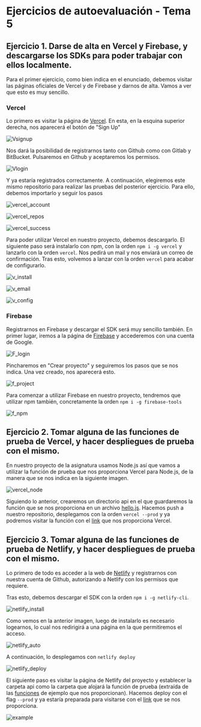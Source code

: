 # Ejercicios de autoevaluación - Tema 5


## Ejercicio 1. Darse de alta en Vercel y Firebase, y descargarse los SDKs para poder trabajar con ellos localmente.

Para el primer ejercicio, como bien indica en el enunciado, debemos visitar las páginas oficiales de Vercel y de Firebase y darnos de alta. Vamos a ver que esto es muy sencillo.

### Vercel

Lo primero es visitar la página de [Vercel](https://vercel.com/). En esta, en la esquina superior derecha, nos aparecerá el botón de "Sign Up"

![Vsignup](https://github.com/Megatorpon/IV-Ejercicios-Autoevaluacion/blob/main/Tema_5/img/Vsignup.png)

Nos dará la posibilidad de registrarnos tanto con Github como con Gitlab y BitBucket. Pulsaremos en Github y aceptaremos los permisos.

![Vlogin](https://github.com/Megatorpon/IV-Ejercicios-Autoevaluacion/blob/main/Tema_5/img/Vlogin.png)

Y ya estaría registrados correctamente. A continuación, elegiremos este mismo repositorio para realizar las pruebas del posterior ejercicio. Para ello, debemos importarlo y seguir los pasos

![vercel_account](https://github.com/Megatorpon/IV-Ejercicios-Autoevaluacion/blob/main/Tema_5/img/vercel_account.png)

![vercel_repos](https://github.com/Megatorpon/IV-Ejercicios-Autoevaluacion/blob/main/Tema_5/img/vercel_repos.png)

![vercel_success](https://github.com/Megatorpon/IV-Ejercicios-Autoevaluacion/blob/main/Tema_5/img/vercel_success.png)

Para poder utilizar Vercel en nuestro proyecto, debemos descargarlo. El siguiente paso será instalarlo con npm, con la orden `npm i -g vercel` y lanzarlo con la orden `vercel`.
Nos pedirá un mail y nos enviará un correo de confirmación. Tras esto, volvemos a lanzar con la orden `vercel` para acabar de configurarlo.

![v_install](https://github.com/Megatorpon/IV-Ejercicios-Autoevaluacion/blob/main/Tema_5/img/v_install.png)

![v_email](https://github.com/Megatorpon/IV-Ejercicios-Autoevaluacion/blob/main/Tema_5/img/v_email.png)

![v_config](https://github.com/Megatorpon/IV-Ejercicios-Autoevaluacion/blob/main/Tema_5/img/v_config.png)

### Firebase

Registrarnos en Firebase y descargar el SDK será muy sencillo también. En primer lugar, iremos a la página de [Firebase](https://firebase.google.com/?hl=es) y accederemos con una cuenta de Google.

![F_login](https://github.com/Megatorpon/IV-Ejercicios-Autoevaluacion/blob/main/Tema_5/img/F_login.png)

Pincharemos en "Crear proyecto" y seguiremos los pasos que se nos indica. Una vez creado, nos aparecerá esto.

![f_project](https://github.com/Megatorpon/IV-Ejercicios-Autoevaluacion/blob/main/Tema_5/img/f_project.png)

Para comenzar a utilizar Firebase en nuestro proyecto, tendremos que utilizar npm también, concretamente la orden `npm i -g firebase-tools`

![f_npm](https://github.com/Megatorpon/IV-Ejercicios-Autoevaluacion/blob/main/Tema_5/img/f_npm.png)


## Ejercicio 2. Tomar alguna de las funciones de prueba de Vercel, y hacer despliegues de prueba con el mismo.

En nuestro proyecto de la asignatura usamos Node.js así que vamos a utilizar la función de prueba que nos proporciona Vercel para Node.js, de la manera que se nos indica en la siguiente imagen.

![vercel_node](https://github.com/Megatorpon/IV-Ejercicios-Autoevaluacion/blob/main/Tema_5/img/vercel_node.png)

Siguiendo lo anterior, crearemos un directorio api en el que guardaremos la función que se nos proporciona en un archivo [hello.js](https://github.com/Megatorpon/IV-Ejercicios-Autoevaluacion/blob/main/api/hello.js). Hacemos push a nuestro repositorio, desplegamos con la orden `vercel --prod` y ya podremos visitar la función con el [link](https://iv-ejercicios-autoevaluacion.vercel.app/api/hello.js) que nos proporciona Vercel.

## Ejercicio 3. Tomar alguna de las funciones de prueba de Netlify, y hacer despliegues de prueba con el mismo.

Lo primero de todo es acceder a la web de [Netlify](https://www.netlify.com/) y registrarnos con nuestra cuenta de Github, autorizando a Netlify con los permisos que requiere.

Tras esto, debemos descargar el SDK con la orden `npm i -g netlify-cli`.

![netlify_install](https://github.com/Megatorpon/IV-Ejercicios-Autoevaluacion/blob/main/Tema_5/img/netlify_install.png)

Como vemos en la anterior imagen, luego de instalarlo es necesario logearnos, lo cual nos redirigirá a una página en la que permitiremos el acceso.

![netlify_auto](https://github.com/Megatorpon/IV-Ejercicios-Autoevaluacion/blob/main/Tema_5/img/netlify_auto.png)

A continuación, lo desplegamos con `netlify deploy`

![netlify_deploy](https://github.com/Megatorpon/IV-Ejercicios-Autoevaluacion/blob/main/Tema_5/img/netlify_deploy.png)

El siguiente paso es visitar la página de Netlify del proyecto y establecer la carpeta api como la carpeta que alojará la función de prueba (extraída de las [funciones](https://functions-playground.netlify.app/) de ejemplo que nos proporcionan). Hacemos deploy con el flag `--prod` y ya estaría preparada para visitarse con el [link](https://modest-rosalind-311336.netlify.app/.netlify/functions/netlify_hello) que se nos proporciona.

![example](https://github.com/Megatorpon/IV-Ejercicios-Autoevaluacion/blob/main/Tema_5/img/netlify_deploy.png)
